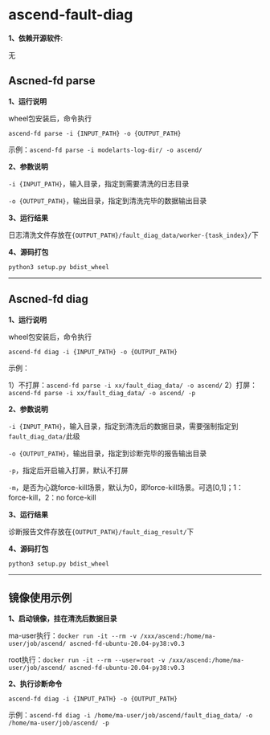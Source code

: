# ascend-fault-diag
**1、依赖开源软件**:

无

## Ascned-fd parse

**1、运行说明**

wheel包安装后，命令执行

`ascend-fd parse -i {INPUT_PATH} -o {OUTPUT_PATH}`

示例：`ascend-fd parse -i modelarts-log-dir/ -o ascend/`

**2、参数说明**

`-i {INPUT_PATH}`，输入目录，指定到需要清洗的日志目录

`-o {OUTPUT_PATH}`，输出目录，指定到清洗完毕的数据输出目录

**3、运行结果**

日志清洗文件存放在`{OUTPUT_PATH}/fault_diag_data/worker-{task_index}/`下

**4、源码打包**

`python3 setup.py bdist_wheel`

--------

## Ascned-fd diag

**1、运行说明**

wheel包安装后，命令执行

`ascend-fd diag -i {INPUT_PATH} -o {OUTPUT_PATH}`

示例：

1）不打屏：`ascend-fd parse -i xx/fault_diag_data/ -o ascend/`
2）打屏：`ascend-fd parse -i xx/fault_diag_data/ -o ascend/ -p`

**2、参数说明**

`-i {INPUT_PATH}`，输入目录，指定到清洗后的数据目录，需要强制指定到`fault_diag_data/`此级

`-o {OUTPUT_PATH}`，输出目录，指定到诊断完毕的报告输出目录

`-p`，指定后开启输入打屏，默认不打屏

`-m`，是否为心跳force-kill场景，默认为0，即force-kill场景。可选[0,1]；1：force-kill，2：no force-kill

**3、运行结果**

诊断报告文件存放在`{OUTPUT_PATH}/fault_diag_result/`下

**4、源码打包**

`python3 setup.py bdist_wheel`

--------

## 镜像使用示例

**1、启动镜像，挂在清洗后数据目录**

ma-user执行：`docker run -it --rm -v /xxx/ascend:/home/ma-user/job/ascend/ ascned-fd-ubuntu-20.04-py38:v0.3`

root执行：`docker run -it --rm --user=root -v /xxx/ascend:/home/ma-user/job/ascend/ ascned-fd-ubuntu-20.04-py38:v0.3`

**2、执行诊断命令**

`ascend-fd diag -i {INPUT_PATH} -o {OUTPUT_PATH}`

示例：`ascend-fd diag -i /home/ma-user/job/ascend/fault_diag_data/ -o /home/ma-user/job/ascend/ -p`